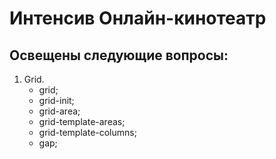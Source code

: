 # Интенсив Онлайн-кинотеатр

## Освещены следующие вопросы:

1. Grid.
   - grid;
   - grid-init;
   - grid-area;
   - grid-template-areas;
   - grid-template-columns;
   - gap;

